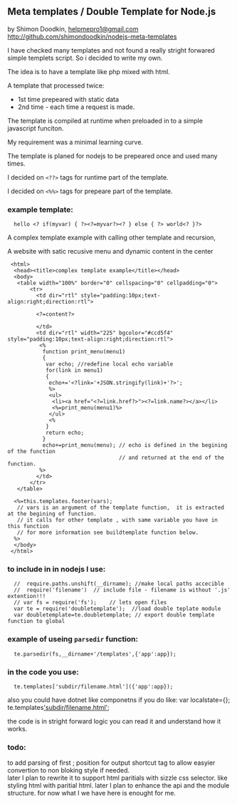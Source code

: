 ## Meta templates / Double Template for Node.js
 by Shimon Doodkin, helpmepro1@gmail.com http://github.com/shimondoodkin/nodejs-meta-templates
 
 I have checked many templates and not found a really stright forwared simple templets script.
 So i decided to write my own.
 
The idea is to have a template like php mixed with html.

A template that processed twice: 

* 1st time prepeared with static data 
* 2nd time - each time a request is made.

 The template is compiled at runtime when preloaded in to a simple javascript funciton. 

 My requirement was a minimal learning curve.

 The template is planed for nodejs to be prepeared once and used many times.

 I decided on `<??>` tags for runtime part of the template.

 I decided on `<%%>` tags for prepeare part of the template.

### example template:
      hello <? if(myvar) { ?><?=myvar?><? } else { ?> world<? }?>

 A complex template example with calling other template and recursion,

 A website with satic recusive menu and dynamic content in the center

     <html>
      <head><title>complex template example</title></head>
      <body>
       <table width="100%" border="0" cellspacing="0" cellpadding="0">
           <tr>
             <td dir="rtl" style="padding:10px;text-align:right;direction:rtl">
             
             <?=content?>
             
             </td>
             <td dir="rtl" width="225" bgcolor="#ccd5f4" style="padding:10px;text-align:right;direction:rtl">
              <%
               function print_menu(menu1)
               {
                var echo; //redefine local echo variable
                for(link in menu1)
                {
                 echo+='<?link='+JSON.stringify(link)+'?>';
                 %>
                 <ul>
                  <li><a href="<?=link.href?>"><?=link.name?></a></li>
                  <%=print_menu(menu1)%>
                 </ul>
                 <%
                }
                return echo;
               }
               echo+=print_menu(menu); // echo is defined in the begining of the function 
                                       // and returned at the end of the function. 
              %>
             </td>
           </tr>
       </table>

      <%=this.templates.footer(vars); 
       // vars is an argument of the template function,  it is extracted at the begining of function.
       // it calls for other template , with same variable you have in this function
       // for more information see buildtemplate function below.
      %>
      </body>
     </html>



### to include in in nodejs I use:
      //  require.paths.unshift(__dirname); //make local paths accecible
      //  require('filename')  // include file - filename is without '.js' extention!!!
      // var fs = require('fs');    // lets open files
      var te = require('doubletemplate');  //load double teplate module
      var doubletemplate=te.doubletemplate; // export double template function to global

### example of useing `parsedir` function:
      te.parsedir(fs,__dirname+'/templates',{'app':app});

### in the code you use:
      te.templates['subdir/filename.html']({'app':app});
also you could have dotnet like componetns if you do like:
      var localstate={};
      te.templates['subdir/filename.html']({'app':app,'localstate':localstate});

the code is in stright forward logic you can read it and understand how it works.



### todo:
to add parsing of first ; position for output shortcut tag to allow easyier convertion to non bloking style if needed.  
later I plan to rewrite it to support html paritials with sizzle css selector. like styling html with paritial html.
later I plan to enhance the api and the module structure.
for now what I we have here is enought for me.